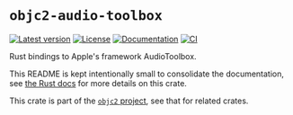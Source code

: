 # `objc2-audio-toolbox`

[![Latest version](https://badgen.net/crates/v/objc2-audio-toolbox)](https://crates.io/crates/objc2-audio-toolbox)
[![License](https://badgen.net/badge/license/Zlib%20OR%20Apache-2.0%20OR%20MIT/blue)](../../LICENSE.md)
[![Documentation](https://docs.rs/objc2-audio-toolbox/badge.svg)](https://docs.rs/objc2-audio-toolbox/)
[![CI](https://github.com/madsmtm/objc2/actions/workflows/ci.yml/badge.svg)](https://github.com/madsmtm/objc2/actions/workflows/ci.yml)

Rust bindings to Apple's framework AudioToolbox.

This README is kept intentionally small to consolidate the documentation, see
[the Rust docs](https://docs.rs/objc2-audio-toolbox/) for more details on this crate.

This crate is part of the [`objc2` project](https://github.com/madsmtm/objc2),
see that for related crates.
